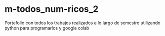 # m-todos_num-ricos_2
Portafolio con todos los trabajos realizados a lo largo de semestre utilizando python para programarlos y google colab
